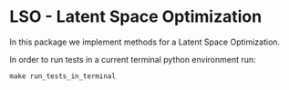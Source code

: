 # LSO - Latent Space Optimization 

In this package we implement methods for a Latent Space Optimization.

In order to run tests in a current terminal python environment run:
     
    make run_tests_in_terminal